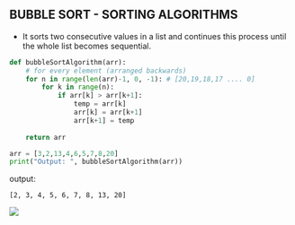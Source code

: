 ## BUBBLE SORT - SORTING ALGORITHMS

- It sorts two consecutive values ​​in a list and continues this process until the whole list becomes sequential.

```python
def bubbleSortAlgorithm(arr):
    # for every element (arranged backwards)
    for n in range(len(arr)-1, 0, -1): # [20,19,18,17 .... 0]
        for k in range(n):
            if arr[k] > arr[k+1]:
                temp = arr[k]
                arr[k] = arr[k+1]
                arr[k+1] = temp
                
    return arr

arr = [3,2,13,4,6,5,7,8,20]
print("Output: ", bubbleSortAlgorithm(arr))
```
output:
```
[2, 3, 4, 5, 6, 7, 8, 13, 20]
```

<img src="https://www.productplan.com/uploads/bubble-sort-1024x683-2.png" />
